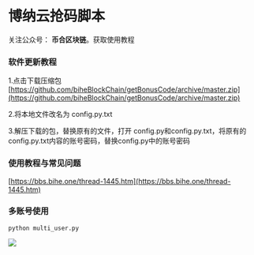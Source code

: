 # 博纳云抢码脚本

关注公众号： **币合区块链**。获取使用教程

### 软件更新教程

1.点击下载压缩包 [https://github.com/biheBlockChain/getBonusCode/archive/master.zip](https://github.com/biheBlockChain/getBonusCode/archive/master.zip)

2.将本地文件改名为 config.py.txt

3.解压下载的包，替换原有的文件，打开 config.py和config.py.txt，将原有的config.py.txt内容的账号密码，替换config.py中的账号密码

### 使用教程与常见问题

[https://bbs.bihe.one/thread-1445.htm](https://bbs.bihe.one/thread-1445.htm)


### 多账号使用

`python multi_user.py`

![](https://mp.weixin.qq.com/mp/qrcode?scene=10000004&size=102&__biz=MzUyNzYzOTE1Mg==&mid=2247483718&idx=1&sn=39dbf5a7df237b6f5e87e8c555c85273&send_time=)
